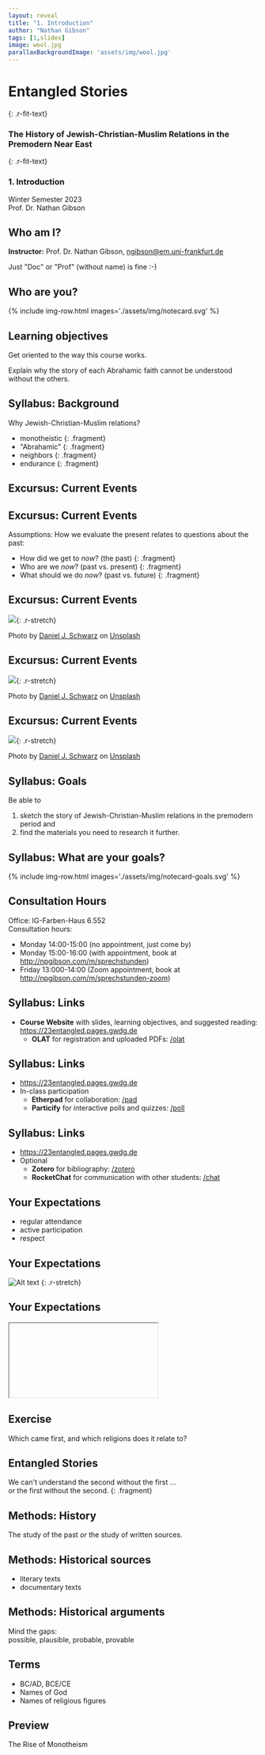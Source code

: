 ```yaml
---
layout: reveal
title: "1. Introduction"
author: "Nathan Gibson"
tags: [1,slides]
image: wool.jpg
parallaxBackgroundImage: 'assets/img/wool.jpg'
---
```


# Entangled Stories  
{: .r-fit-text}

### The History of Jewish-Christian-Muslim Relations in the Premodern Near East
{: .r-fit-text}

### 1. Introduction

Winter Semester 2023  
Prof. Dr. Nathan Gibson

## Who am I?

**Instructor:** Prof. Dr. Nathan Gibson, ngibson@em.uni-frankfurt.de  

Just "Doc" or "Prof" (without name) is fine :-) 

## Who are you? 

{% include img-row.html images='./assets/img/notecard.svg' %}

## Learning objectives

<i class="fa-solid fa-check"></i> Get oriented to the way this course works.  

<i class="fa-solid fa-check"></i> Explain why the story of each Abrahamic faith cannot be understood without the others.

## Syllabus: Background

Why Jewish-Christian-Muslim relations?
- monotheistic
{: .fragment}
- "Abrahamic"
{: .fragment}
- neighbors
{: .fragment}
- endurance
{: .fragment}

## Excursus: Current Events

## Excursus: Current Events

Assumptions: How we evaluate the present relates to questions about the past: 
- How did we get to *now*? (the past)
{: .fragment}  
- Who are we *now*? (past vs. present)
{: .fragment}  
- What should we do *now*? (past vs. future)
{: .fragment}  

## Excursus: Current Events

![](../assets/img/mountain-path-past.svg){: .r-stretch}

Photo by <a href="https://unsplash.com/@danieljschwarz?utm_content=creditCopyText&utm_medium=referral&utm_source=unsplash">Daniel J. Schwarz</a> on <a href="https://unsplash.com/photos/P5jnOV4HzJY?utm_content=creditCopyText&utm_medium=referral&utm_source=unsplash">Unsplash</a>

## Excursus: Current Events

![](../assets/img/mountain-path-present.svg){: .r-stretch}

Photo by <a href="https://unsplash.com/@danieljschwarz?utm_content=creditCopyText&utm_medium=referral&utm_source=unsplash">Daniel J. Schwarz</a> on <a href="https://unsplash.com/photos/P5jnOV4HzJY?utm_content=creditCopyText&utm_medium=referral&utm_source=unsplash">Unsplash</a>

## Excursus: Current Events

![](../assets/img/mountain-path-future.svg){: .r-stretch}

Photo by <a href="https://unsplash.com/@danieljschwarz?utm_content=creditCopyText&utm_medium=referral&utm_source=unsplash">Daniel J. Schwarz</a> on <a href="https://unsplash.com/photos/P5jnOV4HzJY?utm_content=creditCopyText&utm_medium=referral&utm_source=unsplash">Unsplash</a>

## Syllabus: Goals

Be able to 

1. sketch the story of Jewish-Christian-Muslim relations in the premodern period and  
2. find the materials you need to research it further.

## Syllabus: What are your goals?

{% include img-row.html images='./assets/img/notecard-goals.svg' %}

## Consultation Hours

Office: IG-Farben-Haus 6.552  
Consultation hours:  
- Monday 14:00-15:00 (no appointment, just come by)
- Monday 15:00-16:00 (with appointment, book at <http://npgibson.com/m/sprechstunden>)
- Friday 13:000-14:00 (Zoom appointment, book at <http://npgibson.com/m/sprechstunden-zoom>)

## Syllabus: Links

- **Course Website** with slides, learning objectives, and suggested reading: <https://23entangled.pages.gwdg.de>  
  - **OLAT** for registration and uploaded PDFs: [/olat](/olat)

## Syllabus: Links

- <https://23entangled.pages.gwdg.de>  
- In-class participation
  - **Etherpad** for collaboration: [/pad](/pad)
  - **Particify** for interactive polls and quizzes: [/poll](/poll)

## Syllabus: Links
- <https://23entangled.pages.gwdg.de>  
- Optional
  - **Zotero** for bibliography: [/zotero](/zotero)
  - **RocketChat** for communication with other students: [/chat](/chat)

## Your Expectations

- regular attendance
- active participation
- respect

## Your Expectations

![Alt text](../assets/img/particify.png)
{: .r-stretch}

## Your Expectations

<iframe data-src="https://ars.particify.de/p/51505325/series/1.%20Introduction%20%2816-Oct%29/1" class="r-stretch"></iframe>

## Exercise

Which came first, and which religions does it relate to? 

## Entangled Stories

We can't understand the second without the first ...  
or the first without the second.
{: .fragment}

## Methods: History

The study of the past *or* the study of written sources.

## Methods: Historical sources

- literary texts
- documentary texts

## Methods: Historical arguments

Mind the gaps:  
possible, plausible, probable, provable

## Terms

- BC/AD, BCE/CE
- Names of God
- Names of religious figures

## Preview

The Rise of Monotheism